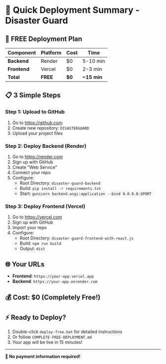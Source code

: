 # 🚀 Quick Deployment Summary - Disaster Guard

## 🎯 **FREE Deployment Plan**

| Component | Platform | Cost | Time |
|-----------|----------|------|------|
| **Backend** | Render | $0 | 5-10 min |
| **Frontend** | Vercel | $0 | 2-3 min |
| **Total** | **FREE** | **$0** | **~15 min** |

## 📋 **3 Simple Steps**

### **Step 1: Upload to GitHub**
1. Go to https://github.com
2. Create new repository: `DISASTERGUARD`
3. Upload your project files

### **Step 2: Deploy Backend (Render)**
1. Go to https://render.com
2. Sign up with GitHub
3. Create "Web Service"
4. Connect your repo
5. Configure:
   - Root Directory: `disaster-guard-backend`
   - Build: `pip install -r requirements.txt`
   - Start: `gunicorn backend.wsgi:application --bind 0.0.0.0:$PORT`

### **Step 3: Deploy Frontend (Vercel)**
1. Go to https://vercel.com
2. Sign up with GitHub
3. Import your repo
4. Configure:
   - Root Directory: `disaster-guard-frontend-with-react.js`
   - Build: `npm run build`
   - Output: `dist`

## 🌐 **Your URLs**
- **Frontend**: `https://your-app.vercel.app`
- **Backend**: `https://your-app.onrender.com`

## 💰 **Cost: $0 (Completely Free!)**

## ⚡ **Ready to Deploy?**
1. Double-click `deploy-free.bat` for detailed instructions
2. Or follow `COMPLETE-FREE-DEPLOYMENT.md`
3. Your app will be live in 15 minutes!

---
**🎉 No payment information required!**
